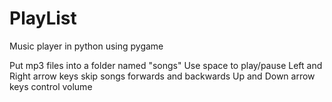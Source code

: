 # PlayList
Music player in python using pygame

Put mp3 files into a folder named "songs"
Use space to play/pause
Left and Right arrow keys skip songs forwards and backwards
Up and Down arrow keys control volume

